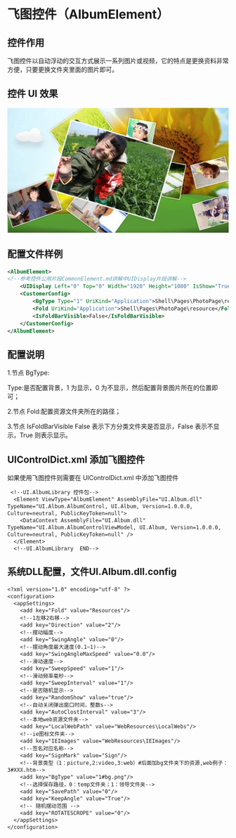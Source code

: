 # 飞图控件（AlbumElement）

## 控件作用

飞图控件以自动浮动的交互方式展示一系列图片或视频，它的特点是更换资料非常方便，只要更换文件夹里面的图片即可。

## 控件 UI 效果

![Placeholder](../images/album_1.png)

## 配置文件样例

```xml
<AlbumElement>
<!--参考控件公用片段CommonElement.md讲解中UIDisplay片段讲解-->
    <UIDisplay Left="0" Top="0" Width="1920" Height="1080" IsShow="True" ZIndex="1" UsePercent="false" IsUseCache="false" />
    <CustomerConfig>
        <BgType Type="1" UriKind="Application">Shell\Pages\PhotoPage\resource\bg\bg.png</BgType>
        <Fold UriKind="Application">Shell\Pages\PhotoPage\resource</Fold>
        <IsFoldBarVisible>False</IsFoldBarVisible>
    </CustomerConfig>
</AlbumElement>
```

## 配置说明

1.节点 BgType:

Type:是否配置背景，1 为显示，0 为不显示，然后配置背景图片所在的位置即可；

2.节点 Fold:配置资源文件夹所在的路径；

3.节点 IsFoldBarVisible False 表示下方分类文件夹是否显示，False 表示不显示，True 则表示显示。

## UIControlDict.xml 添加飞图控件

如果使用飞图控件则需要在 UIControlDict.xml 中添加飞图控件

```
 <!--UI.AlbumLibrary 控件包-->
  <Element ViewType="AlbumElement" AssemblyFile="UI.Album.dll" TypeName="UI.Album.AlbumControl, UI.Album, Version=1.0.0.0, Culture=neutral, PublicKeyToken=null">
    <DataContext AssemblyFile="UI.Album.dll" TypeName="UI.Album.AlbumControlViewModel, UI.Album, Version=1.0.0.0, Culture=neutral, PublicKeyToken=null" />
  </Element>
  <!--UI.AlbumLibrary  END-->
```

## 系统DLL配置，文件UI.Album.dll.config
```
<?xml version="1.0" encoding="utf-8" ?>
<configuration>
  <appSettings>
    <add key="Fold" value="Resources"/>
    <!--1左移2右移-->
    <add key="Direction" value="2"/>
    <!--摆动幅度-->
    <add key="SwingAngle" value="0"/>
    <!--摆动角度最大速度(0.1~1)-->
    <add key="SwingAngleMaxSpeed" value="0.0"/>
    <!--滑动速度-->
    <add key="SweepSpeed" value="1"/>
    <!--滑动频率毫秒-->
    <add key="SweepInterval" value="1"/>
    <!--是否随机显示-->
    <add key="RandomShow" value="true"/>
    <!--自动关闭弹出窗口时间，整数s-->
    <add key="AutoClostInterval" value="3"/>
    <!--本地web资源文件夹-->
    <add key="LocalWebPath" value="WebResources\LocalWebs"/>
    <!--ie图标文件夹-->
    <add key="IEImages" value="WebResources\IEImages"/>
    <!--签名对应名称-->
    <add key="SignMark" value="Sign"/>
    <!--背景类型（1：picture,2:video,3:web）#后面加bg文件夹下的资源,web例子：3#XXX.htm-->
    <add key="BgType" value="1#bg.png"/>
    <!--选择保存路径，0：temp文件夹；1：领导文件夹-->
    <add key="SavePath" value="0"/>
    <add key="KeepAngle" value="True"/>
    <!-- 随机摆动范围 -->
    <add key="ROTATESCROPE" value="0"/>
  </appSettings>
</configuration>
```
